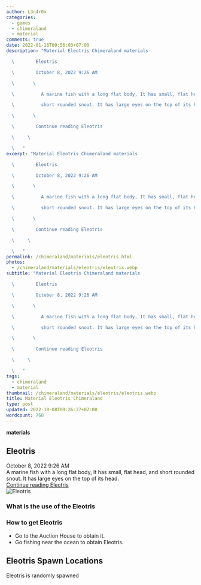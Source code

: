 ```yaml
---
author: L3n4r0x
categories:
  - games
  - chimeraland
  - material
comments: true
date: 2022-01-16T09:56:03+07:00
description: "Material Eleotris Chimeraland materials

  \        Eleotris

  \        October 8, 2022 9:26 AM

  \       \ 

  \          A marine fish with a long flat body, It has small, flat head, and

  \          short rounded snout. It has large eyes on the top of its head.

  \       \ 

  \        Continue reading Eleotris

  \     \ 

  \   "
excerpt: "Material Eleotris Chimeraland materials

  \        Eleotris

  \        October 8, 2022 9:26 AM

  \       \ 

  \          A marine fish with a long flat body, It has small, flat head, and

  \          short rounded snout. It has large eyes on the top of its head.

  \       \ 

  \        Continue reading Eleotris

  \     \ 

  \   "
permalink: /chimeraland/materials/eleotris.html
photos:
  - /chimeraland/materials/eleotris/eleotris.webp
subtitle: "Material Eleotris Chimeraland materials

  \        Eleotris

  \        October 8, 2022 9:26 AM

  \       \ 

  \          A marine fish with a long flat body, It has small, flat head, and

  \          short rounded snout. It has large eyes on the top of its head.

  \       \ 

  \        Continue reading Eleotris

  \     \ 

  \   "
tags:
  - chimeraland
  - material
thumbnail: /chimeraland/materials/eleotris/eleotris.webp
title: Material Eleotris Chimeraland
type: post
updated: 2022-10-08T09:26:37+07:00
wordcount: 768
---
```


<link
  rel="stylesheet"
  href="https://rawcdn.githack.com/dimaslanjaka/Web-Manajemen/870a349/css/bootstrap-5-3-0-alpha3-wrapper.css"
/>
<section id="bootstrap-wrapper">
  <div data-bs-theme="dark">
    <div
      class="row g-0 border rounded overflow-hidden flex-md-row mb-4 shadow-sm position-relative bg-dark text-light"
    >
      <div class="col p-4 d-flex flex-column position-static">
        <strong class="d-inline-block mb-2 text-success">materials</strong>
        <h2 class="mb-0">Eleotris</h2>
        <div class="mb-1 text-muted">October 8, 2022 9:26 AM</div>
        <div class="mb-2 border p-1">
          A marine fish with a long flat body, It has small, flat head, and
          short rounded snout. It has large eyes on the top of its head.
        </div>
        <a
          href="/chimeraland/materials/eleotris.html"
          class="stretched-link d-none text-primary"
          >Continue reading Eleotris</a
        >
      </div>
      <div class="col-auto d-none d-md-block d-lg-block">
        <img
          src="https://www.webmanajemen.com/chimeraland/materials/eleotris/eleotris.webp"
          alt="Eleotris"
        />
      </div>
    </div>
    <div class="row">
      <div class="col-lg-6 col-12 mb-2">
        <div class="card">
          <div class="card-body">
            <h3 class="card-title">What is the use of the Eleotris</h3>
            <div class="card-text"><ul></ul></div>
          </div>
        </div>
      </div>
      <div class="col-lg-6 col-12 mb-2">
        <div class="card">
          <div class="card-body">
            <h3 class="card-title">How to get Eleotris</h3>
            <div class="card-text">
              <ul>
                <li>Go to the Auction House to obtain it.</li>
                <li>Go fishing near the ocean to obtain Eleotris.</li>
              </ul>
            </div>
          </div>
        </div>
      </div>
      <div class="col-12 mb-2">
        <h2>Eleotris Spawn Locations</h2>
        <p>Eleotris is randomly spawned</p>
      </div>
    </div>
  </div>
</section>